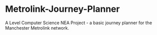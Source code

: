 # Metrolink-Journey-Planner
A Level Computer Science NEA Project - a basic journey planner for the Manchester Metrolink network.
